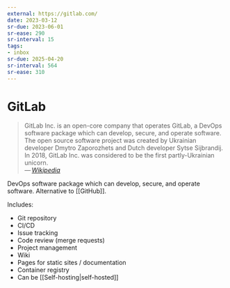 ```yaml
---
external: https://gitlab.com/
date: 2023-03-12
sr-due: 2023-06-01
sr-ease: 290
sr-interval: 15
tags:
- inbox
sr-due: 2025-04-20
sr-interval: 564
sr-ease: 310
---
```


# GitLab

> GitLab Inc. is an open-core company that operates GitLab, a DevOps software
> package which can develop, secure, and operate software. The open source
> software project was created by Ukrainian developer Dmytro Zaporozhets and
> Dutch developer Sytse Sijbrandij. In 2018, GitLab Inc. was considered to be
> the first partly-Ukrainian unicorn.\
> — <cite>[Wikipedia](https://en.wikipedia.org/wiki/GitLab)</cite>

DevOps software package which can develop, secure, and operate software.
Alternative to [[GitHub]].

Includes:

- Git repository
- CI/CD
- Issue tracking
- Code review (merge requests)
- Project management
- Wiki
- Pages for static sites / documentation
- Container registry
- Can be [[Self-hosting|self-hosted]]
